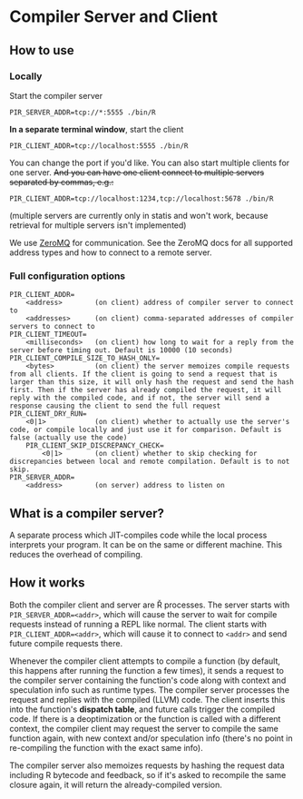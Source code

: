 # Compiler Server and Client

## How to use

### Locally

Start the compiler server

    PIR_SERVER_ADDR=tcp://*:5555 ./bin/R

**In a separate terminal window**, start the client

    PIR_CLIENT_ADDR=tcp://localhost:5555 ./bin/R

You can change the port if you'd like. You can also start multiple clients for one server. ~~And you can have one client connect to multiple servers separated by commas, e.g.:~~

    PIR_CLIENT_ADDR=tcp://localhost:1234,tcp://localhost:5678 ./bin/R

(multiple servers are currently only in statis and won't work, because retrieval for multiple servers isn't implemented)

We use [ZeroMQ](https://zeromq.org) for communication. See the ZeroMQ docs for all supported address types and how to connect to a remote server.

### Full configuration options

    PIR_CLIENT_ADDR=
        <address>        (on client) address of compiler server to connect to
        <addresses>      (on client) comma-separated addresses of compiler servers to connect to
    PIR_CLIENT_TIMEOUT=
        <milliseconds>   (on client) how long to wait for a reply from the server before timing out. Default is 10000 (10 seconds)
    PIR_CLIENT_COMPILE_SIZE_TO_HASH_ONLY=
        <bytes>          (on client) the server memoizes compile requests from all clients. If the client is going to send a request that is larger than this size, it will only hash the request and send the hash first. Then if the server has already compiled the request, it will reply with the compiled code, and if not, the server will send a response causing the client to send the full request 
    PIR_CLIENT_DRY_RUN=
        <0|1>            (on client) whether to actually use the server's code, or compile locally and just use it for comparison. Default is false (actually use the code)
        PIR_CLIENT_SKIP_DISCREPANCY_CHECK=
            <0|1>        (on client) whether to skip checking for discrepancies between local and remote compilation. Default is to not skip.
    PIR_SERVER_ADDR=
        <address>        (on server) address to listen on

## What is a compiler server?

A separate process which JIT-compiles code while the local process interprets your program. It can be on the same or different machine. This reduces the overhead of compiling.

## How it works

Both the compiler client and server are Ř processes. The server starts with `PIR_SERVER_ADDR=<addr>`, which will cause the server to wait for compile requests instead of running a REPL like normal. The client starts with `PIR_CLIENT_ADDR=<addr>`, which will cause it to connect to `<addr>` and send future compile requests there.

Whenever the compiler client attempts to compile a function (by default, this happens after running the function a few times), it sends a request to the compiler server containing the function's code along with context and speculation info such as runtime types. The compiler server processes the request and replies with the compiled (LLVM) code. The client inserts this into the function's **dispatch table**, and future calls trigger the compiled code. If there is a deoptimization or the function is called with a different context, the compiler client may request the server to compile the same function again, with new context and/or speculation info (there's no point in re-compiling the function with the exact same info).

The compiler server also memoizes requests by hashing the request data including R bytecode and feedback, so if it's asked to recompile the same closure again, it will return the already-compiled version. 
